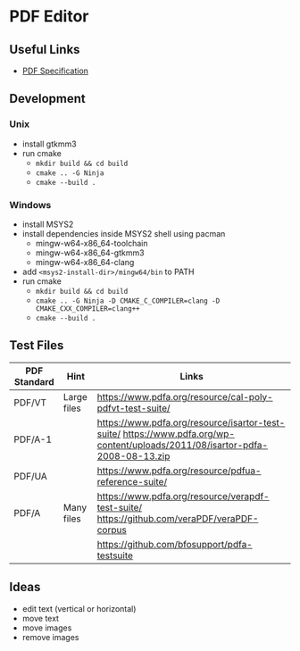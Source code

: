 # PDF Editor

## Useful Links

- [PDF Specification](https://www.adobe.com/content/dam/acom/en/devnet/pdf/pdf_reference_archive/pdf_reference_1-7.pdf)

## Development

### Unix

- install gtkmm3
- run cmake
  - `mkdir build && cd build`
  - `cmake .. -G Ninja`
  - `cmake --build .`

### Windows

- install MSYS2
- install dependencies inside MSYS2 shell using pacman
  - mingw-w64-x86_64-toolchain
  - mingw-w64-x86_64-gtkmm3
  - mingw-w64-x86_64-clang
- add `<msys2-install-dir>/mingw64/bin` to PATH
- run cmake
  - `mkdir build && cd build`
  - `cmake .. -G Ninja -D CMAKE_C_COMPILER=clang -D CMAKE_CXX_COMPILER=clang++`
  - `cmake --build .`

## Test Files

| PDF Standard | Hint        | Links                                                                                                                              |
| ------------ | ----------- | ---------------------------------------------------------------------------------------------------------------------------------- |
| PDF/VT       | Large files | https://www.pdfa.org/resource/cal-poly-pdfvt-test-suite/                                                                           |
| PDF/A-1      |             | https://www.pdfa.org/resource/isartor-test-suite/ https://www.pdfa.org/wp-content/uploads/2011/08/isartor-pdfa-2008-08-13.zip      |
| PDF/UA       |             | https://www.pdfa.org/resource/pdfua-reference-suite/                                                                               |
| PDF/A        | Many files  | https://www.pdfa.org/resource/verapdf-test-suite/ https://github.com/veraPDF/veraPDF-corpus                                        |
|              |             | https://github.com/bfosupport/pdfa-testsuite                                                                                       |

## Ideas

- edit text (vertical or horizontal)
- move text
- move images
- remove images
